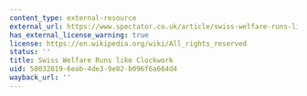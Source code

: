 ```yaml
---
content_type: external-resource
external_url: https://www.spectator.co.uk/article/swiss-welfare-runs-like-clockwork/
has_external_license_warning: true
license: https://en.wikipedia.org/wiki/All_rights_reserved
status: ''
title: Swiss Welfare Runs like Clockwork
uid: 58032019-6eab-4de3-9e82-b096f6a664d4
wayback_url: ''
---
```

